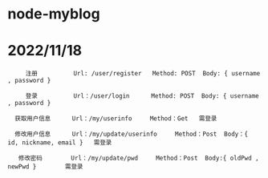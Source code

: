 # node-myblog

# 2022/11/18  
         注册          Url: /user/register   Method: POST  Body: { username , password } 
         
         登录          Url：/user/login      Method: POST  Body: { username , password } 
         
      获取用户信息      Url：/my/userinfo     Method：Get   需登录
      
      修改用户信息      Url：/my/update/userinfo     Method：Post  Body：{ id, nickname, email }   需登录 
      
       修改密码        Url：/my/update/pwd     Method：Post  Body:{ oldPwd , newPwd }        需登录 
